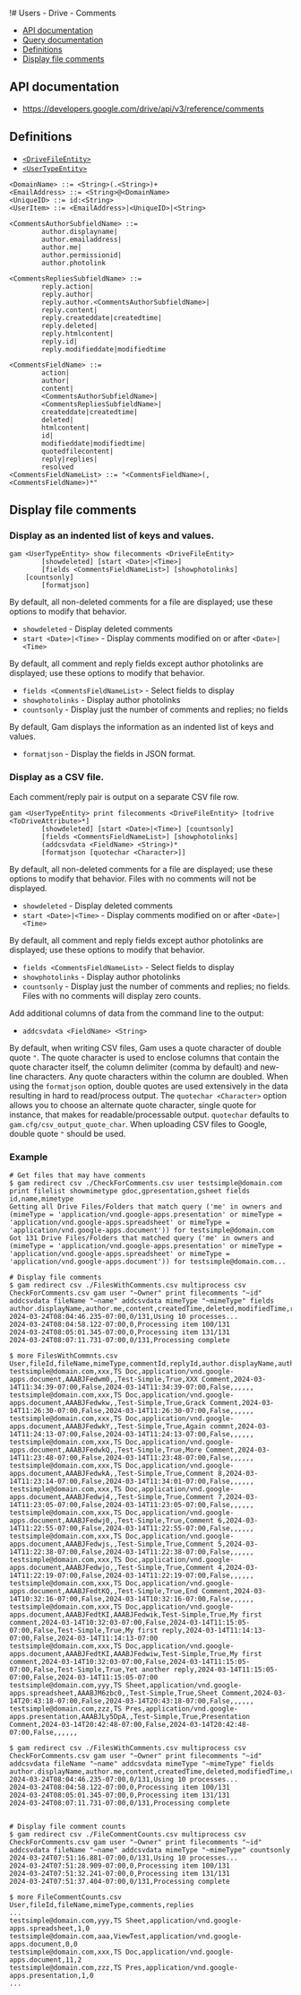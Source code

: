 !# Users - Drive - Comments
- [API documentation](#api-documentation)
- [Query documentation](Users-Drive-Query)
- [Definitions](#definitions)
- [Display file comments](#display-file-comments)

## API documentation
* https://developers.google.com/drive/api/v3/reference/comments

## Definitions
* [`<DriveFileEntity>`](Drive-File-Selection)
* [`<UserTypeEntity>`](Collections-of-Users)

```
<DomainName> ::= <String>(.<String>)+
<EmailAddress> ::= <String>@<DomainName>
<UniqueID> ::= id:<String>
<UserItem> ::= <EmailAddress>|<UniqueID>|<String>

<CommentsAuthorSubfieldName> ::=
        author.displayname|
        author.emailaddress|
        author.me|
        author.permissionid|
        author.photolink

<CommentsRepliesSubfieldName> ::=
        reply.action|
        reply.author|
        reply.author.<CommentsAuthorSubfieldName>|
        reply.content|
        reply.createddate|createdtime|
        reply.deleted|
        reply.htmlcontent|
        reply.id|
        reply.modifieddate|modifiedtime

<CommentsFieldName> ::=
        action|
        author|
        content|
        <CommentsAuthorSubfieldName>|
        <CommentsRepliesSubfieldName>|
        createddate|createdtime|
        deleted|
        htmlcontent|
        id|
        modifieddate|modifiedtime|
        quotedfilecontent|
        reply|replies|
        resolved
<CommentsFieldNameList> ::= "<CommentsFieldName>(,<CommentsFieldName>)*"
```

## Display file comments
### Display as an indented list of keys and values.
```
gam <UserTypeEntity> show filecomments <DriveFileEntity>
        [showdeleted] [start <Date>|<Time>]
        [fields <CommentsFieldNameList>] [showphotolinks]
	[countsonly]
        [formatjson]
```
By default, all non-deleted comments for a file are displayed; use these options to modify that behavior.
* `showdeleted` - Display deleted comments
* `start <Date>|<Time>` - Display comments modified on or after `<Date>|<Time>`

By default, all comment and reply fields except author photolinks are displayed; use these options to modify that behavior.
* `fields <CommentsFieldNameList>` - Select fields to display
* `showphotolinks` - Display author photolinks
* `countsonly` - Display just the number of comments and replies; no fields

By default, Gam displays the information as an indented list of keys and values.
* `formatjson` - Display the fields in JSON format.

### Display as a CSV file.
Each comment/reply pair is output on a separate CSV file row.
```
gam <UserTypeEntity> print filecomments <DriveFileEntity> [todrive <ToDriveAttribute>*]
        [showdeleted] [start <Date>|<Time>] [countsonly]
        [fields <CommentsFieldNameList>] [showphotolinks]
        (addcsvdata <FieldName> <String>)*
        [formatjson [quotechar <Character>]]
```
By default, all non-deleted comments for a file are displayed; use these options to modify that behavior.
Files with no comments will not be displayed.
* `showdeleted` - Display deleted comments
* `start <Date>|<Time>` - Display comments modified on or after `<Date>|<Time>`

By default, all comment and reply fields except author photolinks are displayed; use these options to modify that behavior.
* `fields <CommentsFieldNameList>` - Select fields to display
* `showphotolinks` - Display author photolinks
* `countsonly` - Display just the number of comments and replies; no fields. Files with no comments will display zero counts.

Add additional columns of data from the command line to the output:
* `addcsvdata <FieldName> <String>`

By default, when writing CSV files, Gam uses a quote character of double quote `"`. The quote character is used to enclose columns that contain
the quote character itself, the column delimiter (comma by default) and new-line characters. Any quote characters within the column are doubled.
When using the `formatjson` option, double quotes are used extensively in the data resulting in hard to read/process output.
The `quotechar <Character>` option allows you to choose an alternate quote character, single quote for instance, that makes for readable/processable output.
`quotechar` defaults to `gam.cfg/csv_output_quote_char`. When uploading CSV files to Google, double quote `"` should be used.

### Example
```
# Get files that may have comments
$ gam redirect csv ./CheckForComments.csv user testsimple@domain.com print filelist showmimetype gdoc,gpresentation,gsheet fields id,name,mimetype
Getting all Drive Files/Folders that match query ('me' in owners and (mimeType = 'application/vnd.google-apps.presentation' or mimeType = 'application/vnd.google-apps.spreadsheet' or mimeType = 'application/vnd.google-apps.document')) for testsimple@domain.com
Got 131 Drive Files/Folders that matched query ('me' in owners and (mimeType = 'application/vnd.google-apps.presentation' or mimeType = 'application/vnd.google-apps.spreadsheet' or mimeType = 'application/vnd.google-apps.document')) for testsimple@domain.com...

# Display file comments
$ gam redirect csv ./FilesWithComments.csv multiprocess csv CheckForComments.csv gam user "~Owner" print filecomments "~id" addcsvdata fileName "~name" addcsvdata mimeType "~mimeType" fields author.displayName,author.me,content,createdTime,deleted,modifiedTime,resolved,reply.author.displayName,reply.author.me,reply.content,reply.createdTime,reply.deleted,reply.modifiedTime
2024-03-24T08:04:46.235-07:00,0/131,Using 10 processes...
2024-03-24T08:04:58.122-07:00,0,Processing item 100/131
2024-03-24T08:05:01.345-07:00,0,Processing item 131/131
2024-03-24T08:07:11.731-07:00,0/131,Processing complete

$ more FilesWithCommnts.csv
User,fileId,fileName,mimeType,commentId,replyId,author.displayName,author.me,content,createdTime,deleted,modifiedTime,resolved,reply.author.displayName,reply.author.me,reply.content,reply.createdTime,reply.deleted,reply.modifiedTime
testsimple@domain.com,xxx,TS Doc,application/vnd.google-apps.document,AAABJFedwm0,,Test-Simple,True,XXX Comment,2024-03-14T11:34:39-07:00,False,2024-03-14T11:34:39-07:00,False,,,,,,
testsimple@domain.com,xxx,TS Doc,application/vnd.google-apps.document,AAABJFedwkw,,Test-Simple,True,Grack Comment,2024-03-14T11:26:30-07:00,False,2024-03-14T11:26:30-07:00,False,,,,,,
testsimple@domain.com,xxx,TS Doc,application/vnd.google-apps.document,AAABJFedwkY,,Test-Simple,True,Again commnt,2024-03-14T11:24:13-07:00,False,2024-03-14T11:24:13-07:00,False,,,,,,
testsimple@domain.com,xxx,TS Doc,application/vnd.google-apps.document,AAABJFedwkQ,,Test-Simple,True,More Comment,2024-03-14T11:23:48-07:00,False,2024-03-14T11:23:48-07:00,False,,,,,,
testsimple@domain.com,xxx,TS Doc,application/vnd.google-apps.document,AAABJFedwkA,,Test-Simple,True,Comment 8,2024-03-14T11:23:14-07:00,False,2024-03-14T11:34:01-07:00,False,,,,,,
testsimple@domain.com,xxx,TS Doc,application/vnd.google-apps.document,AAABJFedwj4,,Test-Simple,True,Comment 7,2024-03-14T11:23:05-07:00,False,2024-03-14T11:23:05-07:00,False,,,,,,
testsimple@domain.com,xxx,TS Doc,application/vnd.google-apps.document,AAABJFedwj0,,Test-Simple,True,Comment 6,2024-03-14T11:22:55-07:00,False,2024-03-14T11:22:55-07:00,False,,,,,,
testsimple@domain.com,xxx,TS Doc,application/vnd.google-apps.document,AAABJFedwjs,,Test-Simple,True,Comment 5,2024-03-14T11:22:38-07:00,False,2024-03-14T11:22:38-07:00,False,,,,,,
testsimple@domain.com,xxx,TS Doc,application/vnd.google-apps.document,AAABJFedwjo,,Test-Simple,True,Comment 4,2024-03-14T11:22:19-07:00,False,2024-03-14T11:22:19-07:00,False,,,,,,
testsimple@domain.com,xxx,TS Doc,application/vnd.google-apps.document,AAABJFedtKQ,,Test-Simple,True,End Comment,2024-03-14T10:32:16-07:00,False,2024-03-14T10:32:16-07:00,False,,,,,,
testsimple@domain.com,xxx,TS Doc,application/vnd.google-apps.document,AAABJFedtKI,AAABJFedwik,Test-Simple,True,My first comment,2024-03-14T10:32:03-07:00,False,2024-03-14T11:15:05-07:00,False,Test-Simple,True,My first reply,2024-03-14T11:14:13-07:00,False,2024-03-14T11:14:13-07:00
testsimple@domain.com,xxx,TS Doc,application/vnd.google-apps.document,AAABJFedtKI,AAABJFedwiw,Test-Simple,True,My first comment,2024-03-14T10:32:03-07:00,False,2024-03-14T11:15:05-07:00,False,Test-Simple,True,Yet another reply,2024-03-14T11:15:05-07:00,False,2024-03-14T11:15:05-07:00
testsimple@domain.com,yyy,TS Sheet,application/vnd.google-apps.spreadsheet,AAABJM6zbc0,,Test-Simple,True,Sheet Comment,2024-03-14T20:43:18-07:00,False,2024-03-14T20:43:18-07:00,False,,,,,,
testsimple@domain.com,zzz,TS Pres,application/vnd.google-apps.presentation,AAABJLy5DpA,,Test-Simple,True,Presentation Comment,2024-03-14T20:42:48-07:00,False,2024-03-14T20:42:48-07:00,False,,,,,,

$ gam redirect csv ./FilesWithComments.csv multiprocess csv CheckForComments.csv gam user "~Owner" print filecomments "~id" addcsvdata fileName "~name" addcsvdata mimeType "~mimeType" fields author.displayName,author.me,content,createdTime,deleted,modifiedTime,resolved,reply.author.displayName,reply.author.me,reply.content,reply.createdTime,reply.deleted,,reply.modifiedTime
2024-03-24T08:04:46.235-07:00,0/131,Using 10 processes...
2024-03-24T08:04:58.122-07:00,0,Processing item 100/131
2024-03-24T08:05:01.345-07:00,0,Processing item 131/131
2024-03-24T08:07:11.731-07:00,0/131,Processing complete


# Display file comment counts
$ gam redirect csv ./FileCommentCounts.csv multiprocess csv CheckForComments.csv gam user "~Owner" print filecomments "~id" addcsvdata fileName "~name" addcsvdata mimeType "~mimeType" countsonly
2024-03-24T07:51:16.881-07:00,0/131,Using 10 processes...
2024-03-24T07:51:28.909-07:00,0,Processing item 100/131
2024-03-24T07:51:32.241-07:00,0,Processing item 131/131
2024-03-24T07:51:37.404-07:00,0/131,Processing complete

$ more FileCommentCounts.csv
User,fileId,fileName,mimeType,comments,replies
...
testsimple@domain.com,yyy,TS Sheet,application/vnd.google-apps.spreadsheet,1,0
testsimple@domain.com,aaa,ViewTest,application/vnd.google-apps.document,0,0
testsimple@domain.com,xxx,TS Doc,application/vnd.google-apps.document,11,2
testsimple@domain.com,zzz,TS Pres,application/vnd.google-apps.presentation,1,0
...
```